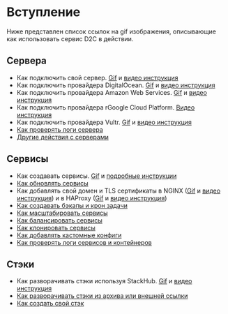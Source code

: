 # Вступление

Ниже представлен список ссылок на gif изображения, описывающие как использовать сервис D2C в действии.

## Сервера

- Как подключить свой сервер. <a href="/img/gif/connect_host.gif" target="_blank">Gif</a> и <a href="https://www.youtube.com/watch?v=CfX8kkZny2Y">видео инструкция</a>
- Как подключить провайдера DigitalOcean. <a href="/img/gif/digitalocean.gif" target="_blank">Gif</a> и <a href="https://www.youtube.com/watch?v=bCzGLQ6op0U">видео инструкция</a>
- Как подключить провайдера Amazon Web Services. <a href="/img/gif/aws.gif" target="_blank">Gif</a> и <a href="https://www.youtube.com/watch?v=LT866IxJ5Qo">видео инструкция</a>
- Как подключить провайдера rGoogle Cloud Platform. <a href="https://youtu.be/WhbvLZLGUiE">Видео инструкция</a>
- Как подключить провайдера Vultr. <a href="/img/gif/vultr.gif" target="_blank">Gif</a> и <a href="https://www.youtube.com/watch?v=5pQzCXkhNKM">видео инструкция</a>
- <a href="/img/gif/host_logs.gif" target="_blank">Как проверять логи сервера</a>
- <a href="/img/gif/actions_whosts.gif" target="_blank">Другие действия с серверами</a>

## Сервисы

- Как создавать сервисы. <a href="/img/gif/creating_services.gif" target="_blank">Gif</a> и [подробные инструкции](https://d2c.io/ru/knowledgebase/deploying-services)
- <a href="/img/gif/updating.gif" target="_blank">Как обновлять сервисы</a>
- Как добавлять свой домен и TLS сертификаты в NGINX (<a href="/img/gif/domains.gif" target="_blank">Gif</a> и <a href="https://youtu.be/kED5l7f1Ub0">видео инструкция</a>) и в HAProxy (<a href="/img/gif/domains_haproxy.gif" target="_blank">Gif</a> и <a href="https://youtu.be/_lRfzeO_hZ4">видео инструкция</a>)
- <a href="/img/gif/backup_cron_restore.gif" target="_blank">Как создавать бэкапы и крон задачи</a>
- <a href="/img/gif/scaling.gif" target="_blank">Как масштабировать сервисы</a>
- <a href="/img/gif/balancing.gif" target="_blank">Как балансировать сервисы</a>
- <a href="/img/gif/cloning.gif" target="_blank">Как клонировать сервисы</a>
- <a href="/img/gif/custom_configs_editing.gif" target="_blank">Как добавлять кастомные конфиги</a>
- <a href="/img/gif/container_logs.gif" target="_blank">Как проверять логи сервисов и контейнеров</a>

## Стэки

- Как разворачивать стэки используя StackHub. <a href="/img/gif/stacks_stackhub.gif" target="_blank">Gif</a> и <a href="https://www.youtube.com/watch?v=lFx_mH1MvOg"> видео инструкция</a>
- <a href="/img/gif/stacks_import_links.gif" target="_blank">Как разворачивать стэки из архива или внешней ссылки</a>
- [Как создать свой стэк](/getting-started/stacks)
